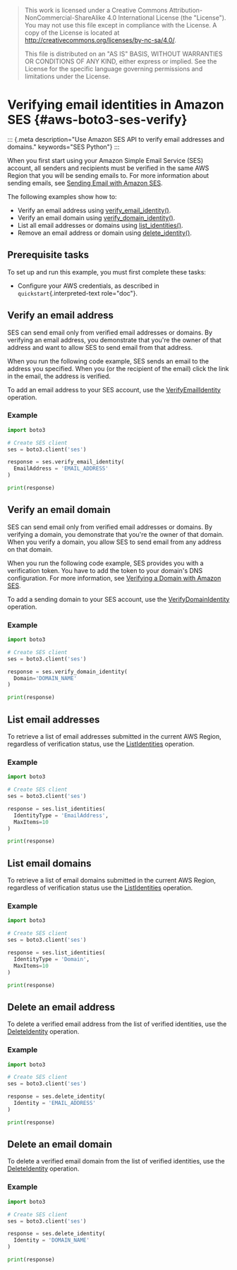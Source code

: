> This work is licensed under a Creative Commons
> Attribution-NonCommercial-ShareAlike 4.0 International License (the
> \"License\"). You may not use this file except in compliance with the
> License. A copy of the License is located at
> <http://creativecommons.org/licenses/by-nc-sa/4.0/>.
>
> This file is distributed on an \"AS IS\" BASIS, WITHOUT WARRANTIES OR
> CONDITIONS OF ANY KIND, either express or implied. See the License for
> the specific language governing permissions and limitations under the
> License.

# Verifying email identities in Amazon SES {#aws-boto3-ses-verify}

::: {.meta description="Use Amazon SES API to verify email addresses and domains." keywords="SES Python"}
:::

When you first start using your Amazon Simple Email Service (SES)
account, all senders and recipients must be verified in the same AWS
Region that you will be sending emails to. For more information about
sending emails, see [Sending Email with Amazon
SES](https://docs.aws.amazon.com/ses/latest/DeveloperGuide/sending-email.html).

The following examples show how to:

-   Verify an email address using
    [verify_email_identity()](https://boto3.amazonaws.com/v1/documentation/api/latest/reference/services/ses.html#SES.Client.verify_email_identity).
-   Verify an email domain using
    [verify_domain_identity()](https://boto3.amazonaws.com/v1/documentation/api/latest/reference/services/ses.html#SES.Client.verify_domain_identity).
-   List all email addresses or domains using
    [list_identities()](https://boto3.amazonaws.com/v1/documentation/api/latest/reference/services/ses.html#SES.Client.list_identities).
-   Remove an email address or domain using
    [delete_identity()](https://boto3.amazonaws.com/v1/documentation/api/latest/reference/services/ses.html#SES.Client.delete_identity).

## Prerequisite tasks

To set up and run this example, you must first complete these tasks:

-   Configure your AWS credentials, as described in
    `quickstart`{.interpreted-text role="doc"}.

## Verify an email address

SES can send email only from verified email addresses or domains. By
verifying an email address, you demonstrate that you\'re the owner of
that address and want to allow SES to send email from that address.

When you run the following code example, SES sends an email to the
address you specified. When you (or the recipient of the email) click
the link in the email, the address is verified.

To add an email address to your SES account, use the
[VerifyEmailIdentity](https://docs.aws.amazon.com/ses/latest/APIReference/API_VerifyEmailIdentity.html)
operation.

### Example

``` python
import boto3

# Create SES client
ses = boto3.client('ses')

response = ses.verify_email_identity(
  EmailAddress = 'EMAIL_ADDRESS'
)

print(response)
```

## Verify an email domain

SES can send email only from verified email addresses or domains. By
verifying a domain, you demonstrate that you\'re the owner of that
domain. When you verify a domain, you allow SES to send email from any
address on that domain.

When you run the following code example, SES provides you with a
verification token. You have to add the token to your domain\'s DNS
configuration. For more information, see [Verifying a Domain with Amazon
SES](http://aws.amazon.com/documentation/ses/verify-domain-procedure.html).

To add a sending domain to your SES account, use the
[VerifyDomainIdentity](https://docs.aws.amazon.com/ses/latest/APIReference/API_VerifyDomainIdentity.html)
operation.

### Example

``` python
import boto3

# Create SES client
ses = boto3.client('ses')

response = ses.verify_domain_identity(
  Domain='DOMAIN_NAME'
)

print(response)
```

## List email addresses

To retrieve a list of email addresses submitted in the current AWS
Region, regardless of verification status, use the
[ListIdentities](https://docs.aws.amazon.com/ses/latest/APIReference/API_ListIdentities.html)
operation.

### Example

``` python
import boto3

# Create SES client
ses = boto3.client('ses')

response = ses.list_identities(
  IdentityType = 'EmailAddress',
  MaxItems=10
)

print(response)
```

## List email domains

To retrieve a list of email domains submitted in the current AWS Region,
regardless of verification status use the
[ListIdentities](https://docs.aws.amazon.com/ses/latest/APIReference/API_ListIdentities.html)
operation.

### Example

``` python
import boto3

# Create SES client
ses = boto3.client('ses')

response = ses.list_identities(
  IdentityType = 'Domain',
  MaxItems=10
)

print(response)
```

## Delete an email address

To delete a verified email address from the list of verified identities,
use the
[DeleteIdentity](https://docs.aws.amazon.com/ses/latest/APIReference/API_DeleteIdentity.html)
operation.

### Example

``` python
import boto3

# Create SES client
ses = boto3.client('ses')

response = ses.delete_identity(
  Identity = 'EMAIL_ADDRESS'
)

print(response)
```

## Delete an email domain

To delete a verified email domain from the list of verified identities,
use the
[DeleteIdentity](https://docs.aws.amazon.com/ses/latest/APIReference/API_DeleteIdentity.html)
operation.

### Example

``` python
import boto3

# Create SES client
ses = boto3.client('ses')

response = ses.delete_identity(
  Identity = 'DOMAIN_NAME'
)

print(response)
```
